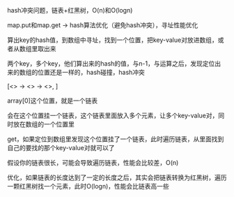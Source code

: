 hash冲突问题，链表+红黑树，O(n)和O(logn)

 

map.put和map.get -> hash算法优化（避免hash冲突），寻址性能优化

 

算出key的hash值，到数组中寻址，找到一个位置，把key-value对放进数组，或者从数组里取出来

 

两个key，多个key，他们算出来的hash的值，与n-1，与运算之后，发现定位出来的数组的位置还是一样的，hash碰撞，hash冲突

 

[<> -> <> -> <>, ]

 

array[0]这个位置，就是一个链表

 

会在这个位置挂一个链表，这个链表里面放入多个元素，让多个key-value对，同时放在数组的一个位置里

 

get，如果定位到数组里发现这个位置挂了一个链表，此时遍历链表，从里面找到自己的要找的那个key-value对就可以了

 

假设你的链表很长，可能会导致遍历链表，性能会比较差，O(n)

 

优化，如果链表的长度达到了一定的长度之后，其实会把链表转换为红黑树，遍历一颗红黑树找一个元素，此时O(logn)，性能会比链表高一些